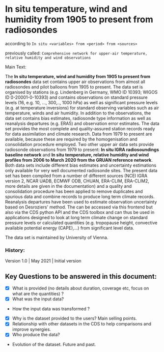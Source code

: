# In situ temperature, wind and humidity from 1905 to present from radiosondes

according to `In situ <variables> from <period> from <sources>`

previously called: `Comprehensive network for upper-air temperature, relative humidity and wind observations`

Main Text:

The **In situ temperature, wind and humidity from 1905 to present from radiosondes** data set contains upper air observations from almost all radiosondes and pilot balloons from 1905 to present. The data set is organised by stations (e.g. Lindenberg in Germany, WMO ID 10393; WIGOS ID 0-20001-0-10393) and contains observations on standard pressure levels (16, e.g. 10, ..., 300,.., 1000 hPa) as well as significant pressure levels (e.g. at temperature inversions) for standard observing variables such as air temperature, winds and air humidity. In addition to the observations, the data set contains bias estimates, radiosonde type information as well as reanalysis departures (e.g. ERA5) and observation error estimates. The data set provides the most complete and quality-assured station records ready for data assimilation and climate research. Data from 1979 to present are available, because these are required by the homogenisation and consolidation procedure employed. Two other upper air data sets provide radiosonde observations from 1979 to present: **In situ IGRA radiosoundings baseline network** and **In situ temperature, relative humidity and wind profiles from 2006 to March 2020 from the GRUAN reference network**. Both data sets include different bias estimates and uncertainty estimations only available for very well documented radiosonde sites. The present data set has been compiled from a number of different sources (NCEI IGRA version 2, NCAR UADB, ECMWF ODB, CHUAN, ERA-CLIM, ERA-CLIM2, more details are given in the documentation) and a quality and consolidation procedure has been applied to remove duplicates and spurious data and combine records to produce long term climate records. Reanalysis departures have been used to estimate observation uncertainty based on Desroziers' method. The can be accessed via this frontend but also via the CDS python API and the CDS toolbox and can thus be used in applications designed to look at long term climate change on standard pressure levels or calculated quantities (e.g. tropopause height, convective available potential energy (CAPE),...) from significant level data. 

The data set is maintained by University of Vienna. 

### History:

Version 1.0 | May 2021 | Initial version


<!-- More details about the product are given in the Documentation section.



## to be added in a next version, when these data sets are available

The data content is also available in more integrated form in the companion monthly data set , which contains gridded fields calculated from the station data, which can be directly compared to other gridded data such as reanalyses or satellite products. The user should also be aware of an additional historical radiosonde inter-comparison data set ,which provides unique opportunities to diagnose systematic errors between radiosonde types. -->



## Key Questions to be answered in this document:

- [x] What is provided (no details about duration, coverage etc, focus on what are the quantities) ?
- [x] What was the input data?
- How the input data was transformed ?
- [x] Why is the dataset provided to the users? Main selling points.
- [x] Relationship with other datasets in the CDS to help comparisons and improve synergies. 
- [x] Who produce the data?
- Evolution of the dataset. Future and past.

